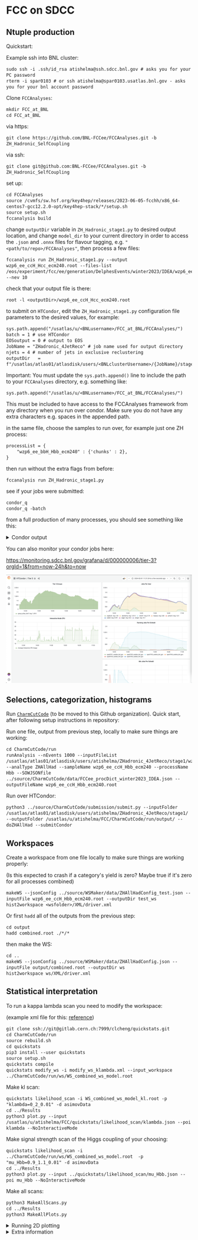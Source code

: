 # FCC on SDCC

## Ntuple production

Quickstart:

Example ssh into BNL cluster:

```
sudo ssh -i .ssh/id_rsa atishelma@ssh.sdcc.bnl.gov # asks you for your PC password
rterm -i spar0103 # or ssh atishelma@spar0103.usatlas.bnl.gov - asks you for your bnl account password
```

Clone `FCCAnalyses`:

```
mkdir FCC_at_BNL
cd FCC_at_BNL
```

via https:

```
git clone https://github.com/BNL-FCCee/FCCAnalyses.git -b ZH_Hadronic_SelfCoupling
```

via ssh:

```
git clone git@github.com:BNL-FCCee/FCCAnalyses.git -b ZH_Hadronic_SelfCoupling
```

set up:

```
cd FCCAnalyses
source /cvmfs/sw.hsf.org/key4hep/releases/2023-06-05-fcchh/x86_64-centos7-gcc12.2.0-opt/key4hep-stack/*/setup.sh
source setup.sh
fccanalysis build
```

change `outputDir` variable in `ZH_Hadronic_stage1.py` to desired output location, and change `model_dir` to your current directory in order to access the `.json` and `.onnx` files for flavour tagging, e.g. `"<path/to/repo>/FCCAnalyses"`, then process a few files:

```
fccanalysis run ZH_Hadronic_stage1.py --output wzp6_ee_ccH_Hcc_ecm240.root --files-list /eos/experiment/fcc/ee/generation/DelphesEvents/winter2023/IDEA/wzp6_ee_ccH_Hcc_ecm240/events_056080797.root --nev 10
```

check that your output file is there:

```
root -l <outputDir>/wzp6_ee_ccH_Hcc_ecm240.root
```

to submit on `HTCondor`, edit the `ZH_Hadronic_stage1.py` configuration file parameters to the desired values, for example:

```
sys.path.append("/usatlas/u/<BNLusername>/FCC_at_BNL/FCCAnalyses/")
batch = 1 # use HTCondor
EOSoutput = 0 # output to EOS
JobName = "ZHadronic_4JetReco" # job name used for output directory
njets = 4 # number of jets in exclusive reclustering
outputDir   = f"/usatlas/atlas01/atlasdisk/users/<BNLclusterUsername>/{JobName}/stage1/"
```

Important: You must update the `sys.path.append()` line to include the path to your `FCCAnalyses` directory, e.g. something like:

```
sys.path.append("/usatlas/u/<BNLusername>/FCC_at_BNL/FCCAnalyses/")
```

This must be included to have access to the FCCAnalyses framework from any directory when you run over condor. Make sure you do not have any extra characters e.g. spaces in the appended path.

in the same file, choose the samples to run over, for example just one ZH process:

```
processList = {
    "wzp6_ee_bbH_Hbb_ecm240" : {'chunks' : 2},
}
```

then run without the extra flags from before:

```
fccanalysis run ZH_Hadronic_stage1.py
```

see if your jobs were submitted:

```
condor_q
condor_q -batch
```

from a full production of many processes, you should see something like this:

<details>
  <summary>Condor output</summary>

```
[spar0103] /usatlas/u/atishelma/FCC/FCCAnalyses > condor_q -batch

-- Schedd: spar0103.usatlas.bnl.gov : <130.199.48.19:9618?... @ 02/01/24 06:17:17
OWNER     BATCH_NAME     SUBMITTED   DONE   RUN    IDLE  TOTAL JOB_IDS
atishelma ID: 1656494   2/1  06:14      _      1      _      1 1656494.0
atishelma ID: 1656495   2/1  06:14      _      2      _      2 1656495.0-1
atishelma ID: 1656496   2/1  06:14      _      2      _      2 1656496.0-1
atishelma ID: 1656497   2/1  06:14      _      2      _      2 1656497.0-1
atishelma ID: 1656498   2/1  06:15      _      2      _      2 1656498.0-1
atishelma ID: 1656499   2/1  06:15      _      2      _      2 1656499.0-1
atishelma ID: 1656500   2/1  06:15      _      2      _      2 1656500.0-1
atishelma ID: 1656501   2/1  06:15      _      2      _      2 1656501.0-1
atishelma ID: 1656502   2/1  06:15      _      2      _      2 1656502.0-1
atishelma ID: 1656503   2/1  06:15      _      2      _      2 1656503.0-1
atishelma ID: 1656504   2/1  06:15      _      2      _      2 1656504.0-1
atishelma ID: 1656505   2/1  06:15      _      2      _      2 1656505.0-1
atishelma ID: 1656506   2/1  06:15      _      2      _      2 1656506.0-1
atishelma ID: 1656507   2/1  06:15      _      2      _      2 1656507.0-1
atishelma ID: 1656508   2/1  06:15      _      2      _      2 1656508.0-1
atishelma ID: 1656509   2/1  06:15      _      2      _      2 1656509.0-1
atishelma ID: 1656510   2/1  06:15      _      2      _      2 1656510.0-1
atishelma ID: 1656511   2/1  06:15      _      2      _      2 1656511.0-1
atishelma ID: 1656512   2/1  06:15      _      2      _      2 1656512.0-1
atishelma ID: 1656513   2/1  06:15      _      2      _      2 1656513.0-1
atishelma ID: 1656514   2/1  06:15      _      2      _      2 1656514.0-1
atishelma ID: 1656515   2/1  06:15      _      2      _      2 1656515.0-1
atishelma ID: 1656516   2/1  06:15      _      2      _      2 1656516.0-1
atishelma ID: 1656517   2/1  06:15      _      2      _      2 1656517.0-1
atishelma ID: 1656518   2/1  06:15      _      2      _      2 1656518.0-1
atishelma ID: 1656519   2/1  06:15      _      2      _      2 1656519.0-1
atishelma ID: 1656520   2/1  06:15      _      2      _      2 1656520.0-1
atishelma ID: 1656521   2/1  06:15      _      2      _      2 1656521.0-1
atishelma ID: 1656522   2/1  06:15      _      2      _      2 1656522.0-1
atishelma ID: 1656523   2/1  06:15      _      2      _      2 1656523.0-1
atishelma ID: 1656524   2/1  06:15      _      2      _      2 1656524.0-1
atishelma ID: 1656525   2/1  06:15      _      2      _      2 1656525.0-1
atishelma ID: 1656526   2/1  06:15      _      2      _      2 1656526.0-1
atishelma ID: 1656527   2/1  06:16      _    106    894   1000 1656527.0-999
atishelma ID: 1656528   2/1  06:16      _      _    250    250 1656528.0-249
atishelma ID: 1656529   2/1  06:16      _      _    250    250 1656529.0-249

Total for query: 1565 jobs; 0 completed, 0 removed, 1394 idle, 171 running, 0 held, 0 suspended 
Total for atishelma: 1565 jobs; 0 completed, 0 removed, 1394 idle, 171 running, 0 held, 0 suspended 
Total for all users: 1567 jobs; 0 completed, 0 removed, 1394 idle, 173 running, 0 held, 0 suspended
```
</details>

You can also monitor your condor jobs here:

https://monitoring.sdcc.bnl.gov/grafana/d/000000006/tier-3?orgId=1&from=now-24h&to=now

![grafana screenshot](Images/condor_grafana_screenshot.png)

## Selections, categorization, histograms

Run [`CharmCutCode`](https://gitlab.cern.ch/sabidi/CharmCutCode/-/tree/Zcc_SelfCoupling?ref_type=heads) (to be moved to this Github organization). Quick start, after following setup instructions in repository:

Run one file, output from previous step, locally to make sure things are working:

```
cd CharmCutCode/run
runAnalysis --nEvents 1000 --inputFileList /usatlas/atlas01/atlasdisk/users/atishelma/ZHadronic_4JetReco/stage1/wzp6_ee_ccH_Hbb_ecm240/chunk_0.root --analType ZHAllHad --sampleName wzp6_ee_ccH_Hbb_ecm240 --processName Hbb --SOWJSONfile ../source/CharmCutCode/data/FCCee_procDict_winter2023_IDEA.json --outputFileName wzp6_ee_ccH_Hbb_ecm240.root
```

Run over HTCondor:

```
python3 ../source/CharmCutCode/submission/submit.py --inputFolder /usatlas/atlas01/atlasdisk/users/atishelma/ZHadronic_4JetReco/stage1/ --outputFolder /usatlas/u/atishelma/FCC/CharmCutCode/run/output/ --doZHAllHad --submitCondor
```

## Workspaces

Create a workspace from one file locally to make sure things are working properly:

(Is this expected to crash if a category's yield is zero? Maybe true if it's zero for all processes combined)

```
makeWS --jsonConfig ../source/WSMaker/data/ZHAllHadConfig_test.json --inputFile wzp6_ee_ccH_Hbb_ecm240.root --outputDir test_ws
hist2workspace <wsfolder>/XML/driver.xml  
```

Or first `hadd` all of the outputs from the previous step:

```
cd output
hadd combined.root ./*/*
```

then make the WS:

```
cd ..
makeWS --jsonConfig ../source/WSMaker/data/ZHAllHadConfig.json --inputFile output/combined.root --outputDir ws
hist2workspace ws/XML/driver.xml
```

## Statistical interpretation

To run a kappa lambda scan you need to modify the workspace:

(example xml file for this: [reference](https://gitlab.cern.ch/hh4b/hh4b-vbf-limits/-/blob/updateAllSyst_parameterized/xml/modify_hh4b_for_H_HH.xml?ref_type=heads))

```
git clone ssh://git@gitlab.cern.ch:7999/clcheng/quickstats.git
cd CharmCutCode/run
source rebuild.sh
cd quickstats
pip3 install --user quickstats
source setup.sh
quickstats compile
quickstats modify_ws -i modify_ws_klambda.xml --input_workspace ../CharmCutCode/run/ws/WS_combined_ws_model.root
```

Make kl scan:

```
quickstats likelihood_scan -i WS_combined_ws_model_kl.root -p "klambda=0_2_0.01" -d asimovData
cd ../Results
python3 plot.py --input /usatlas/u/atishelma/FCC/quickstats/likelihood_scan/klambda.json --poi klambda --NoInteractiveMode
```

Make signal strength scan of the Higgs coupling of your choosing:

```
quickstats likelihood_scan -i ../CharmCutCode/run/ws/WS_combined_ws_model.root  -p "mu_Hbb=0.9_1.1_0.01" -d asimovData
cd ../Results
python3 plot.py --input ../quickstats/likelihood_scan/mu_Hbb.json --poi mu_Hbb --NoInteractiveMode
```

Make all scans:

```
python3 MakeAllScans.py
cd ../Results
python3 MakeAllPlots.py
```

<details>
  <summary>Running 2D plotting</summary>
Testing some 2D plotting code we got from the FCC workshop.

Set up:

```
cd FCCAnalyses
mkdir 2DPlotting
```

```
fccanalysis run examples/FCCee/higgs/width/4jets/stage1/analysis_stage1.py --output 2DPlotting/stage1/ccH_Hbb.root --files-list /eos/experiment/fcc/ee/generation/DelphesEvents/winter2023/IDEA/wzp6_ee_ccH_Hbb_ecm240/events_180562176.root --nev 10
fccanalysis run examples/FCCee/higgs/width/4jets/stage2/Zleptonic.py --files-list 2DPlotting/stage1/ccH_Hbb.root
```

then from a new spar machine session:

```
source /cvmfs/sw.hsf.org/key4hep/setup.sh
cd FCCAnalyses
python3 examples/FCCee/higgs/width/4jets/EventDisplays.py 
```

Should make plots.
</details>

<details>
  <summary>Extra information</summary>

## Extra information

Cloning and building the [`FCCAnalyses`](https://github.com/HEP-FCC/FCCAnalyses) repository on the [BNL SDCC](https://www.sdcc.bnl.gov/) ATLAS cluster should largely follow the same steps as cloning and building the repository on [`lxplus`](https://abpcomputing.web.cern.ch/computing_resources/lxplus/).

Currently, one known difference is that when building on SDCC, one must add the following line to their `CMakeLists.txt` file:

```
link_directories(/cvmfs/sw.hsf.org/spackages7/intel-tbb/2020.3/x86_64-centos7-gcc11.2.0-opt/ey3ft/lib /cvmfs/sw.hsf.org/spackages7/zlib/1.2.13/x86_64-centos7-gcc11.2.0-opt/2wmsk/lib)
```

Example ssh into BNL cluster:

```
sudo ssh -i .ssh/id_rsa atishelma@ssh.sdcc.bnl.gov
rterm -i spar0103 # or ssh atishelma@spar0103.usatlas.bnl.gov
bash
```

When cloning the master branch of `FCCAnalyses`, I found I had to source a particular key4hep stack and build like so:

```
source /cvmfs/sw.hsf.org/key4hep/releases/2023-06-05-fcchh/x86_64-centos7-gcc12.2.0-opt/key4hep-stack/*/setup.sh
source setup.sh
fccanalysis build
```

Run the ZH hadronic ntupler:

```
fccanalysis run ZH_Hadronic_stage1.py --output wzp6_ee_ccH_Hcc_ecm240.root --files-list /eos/experiment/fcc/ee/generation/DelphesEvents/winter2023/IDEA/wzp6_ee_ccH_Hcc_ecm240/events_056080797.root --nev 10
```

Lines I found useful to add in my ~/.vimrc:

```
hi Search cterm=NONE ctermfg=grey ctermbg=blue
:set number
```

Lines I found useful to add in my ~/.bashrc:

```
export KRB5CCNAME=$HOME/krb5cc_`id -u`
kinit atishelm@CERN.CH
alias 'l=ls -lrt --color=auto'
alias 'gst=git status'
stty erase '^?' # fix vim backspace issue
alias grep='grep --color=auto'
```

Stat analysis related commands after producing ntuples:

In CharmCutCode repo, to process one file:

```
runAnalysis --nEvents 1000 --inputFileList /eos/user/a/atishelm/ntuples/FCC/ZH_Hadronic_4JetReco/wzp6_ee_ccH_Hbb_ecm240/chunk0.root --analType SelfCoupling --sampleName wzp6_ee_ccH_Hbb_ecm240 --processName Hbb
```

Run over everything with condor:

```

```

</details>
